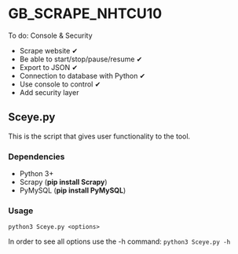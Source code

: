 # GB_SCRAPE_NHTCU10
To do:
Console & Security

- Scrape website ✔
- Be able to start/stop/pause/resume ✔
- Export to JSON ✔
- Connection to database with Python ✔
- Use console to control ✔
- Add security layer

## Sceye.py

This is the script that gives user functionality to the tool.

### Dependencies
- Python 3+ 
- Scrapy (**pip install Scrapy**)
- PyMySQL (**pip install PyMySQL**)

### Usage
`python3 Sceye.py <options>`
  
 In order to see all options use the -h command:
 `python3 Sceye.py -h`

